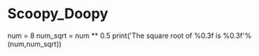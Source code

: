 # Scoopy_Doopy
num = 8
num_sqrt = num ** 0.5
print('The square root of %0.3f is %0.3f'%(num,num_sqrt))

